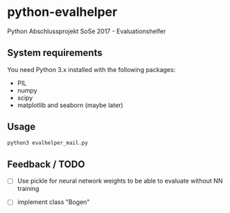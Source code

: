 # python-evalhelper

Python Abschlussprojekt SoSe 2017 - Evaluationshelfer

## System requirements

You need Python 3.x installed with the following packages:

* PIL
* numpy
* scipy
* matplotlib and seaborn (maybe later)

## Usage

```bash
python3 evalhelper_mail.py
```



## Feedback / TODO

- [ ] Use pickle for neural network weights to be able to evaluate without NN training


- [ ] implement class "Bogen"